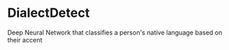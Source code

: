 # DialectDetect
Deep Neural Network that classifies a person's native language based on their accent
